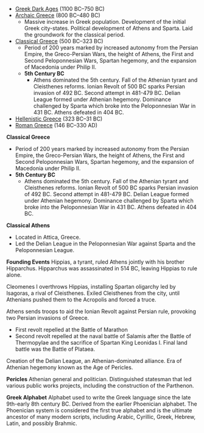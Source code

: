 - [Greek Dark Ages](https://en.wikipedia.org/wiki/Greek_Dark_Ages "Greek Dark Ages") (1100 BC–750 BC)
- [Archaic Greece](https://en.wikipedia.org/wiki/Archaic_Greece "Archaic Greece") (800 BC–480 BC)
	- Massive increase in Greek population. Development of the initial Greek city-states. Political development of Athens and Sparta. Laid the groundwork for the classical period.
- [Classical Greece](https://en.wikipedia.org/wiki/Classical_Greece "Classical Greece") (500 BC–323 BC)
	- Period of 200 years marked by increased autonomy from the Persian Empire, the Greco-Persian Wars, the height of Athens, the First and Second Peloponnesian Wars, Spartan hegemony, and the expansion of Macedonia under Philip II.
	- **5th Century BC**
		- Athens dominated the 5th century. Fall of the Athenian tyrant and Cleisthenes reforms. Ionian Revolt of 500 BC sparks Persian invasion of 492 BC. Second attempt in 481-479 BC. Delian League formed under Athenian hegemony. Dominance challenged by Sparta which broke into the Peloponnesian War in 431 BC. Athens defeated in 404 BC.
- [Hellenistic Greece](https://en.wikipedia.org/wiki/Hellenistic_Greece "Hellenistic Greece") (323 BC–31 BC)  
- [Roman Greece](https://en.wikipedia.org/wiki/Greece_in_the_Roman_era "Greece in the Roman era") (146 BC–330 AD)

**Classical Greece**
- Period of 200 years marked by increased autonomy from the Persian Empire, the Greco-Persian Wars, the height of Athens, the First and Second Peloponnesian Wars, Spartan hegemony, and the expansion of Macedonia under Philip II.
- **5th Century BC**
	- Athens dominated the 5th century. Fall of the Athenian tyrant and Cleisthenes reforms. Ionian Revolt of 500 BC sparks Persian invasion of 492 BC. Second attempt in 481-479 BC. Delian League formed under Athenian hegemony. Dominance challenged by Sparta which broke into the Peloponnesian War in 431 BC. Athens defeated in 404 BC.

**Classical Athens**
- Located in Attica, Greece.
- Led the Delian League in the Peloponnesian War against Sparta and the Peloponnesian League.

**Founding Events**
Hippias, a tyrant, ruled Athens jointly with his brother Hipparchus. Hipparchus was assassinated in 514 BC, leaving Hippias to rule alone.

Cleomenes I overthrows Hippias, installing Spartan oligarchy led by Isagoras, a rival of Cleisthenes. Exiled Cleisthenes from the city, until Athenians pushed them to the Acropolis and forced a truce.

Athens sends troops to aid the Ionian Revolt against Persian rule, provoking two Persian invasions of Greece.
- First revolt repelled at the Battle of Marathon
- Second revolt repelled at the naval battle of Salamis after the Battle of Thermopylae and the sacrifice of Spartan King Leonidas I. Final land battle was the Battle of Plataea.

Creation of the Delian League, an Athenian-dominated alliance. Era of Athenian hegemony known as the Age of Pericles.

**Pericles**
Athenian general and politician. Distinguished statesman that led various public works projects, including the construction of the Parthenon.

**Greek Alphabet**
Alphabet used to write the Greek language since the late 9th-early 8th century BC. Derived from the earlier Phoenician alphabet. The Phoenician system is considered the first true alphabet and is the ultimate ancestor of many modern scripts, including Arabic, Cyrillic, Greek, Hebrew, Latin, and possibly Brahmic.

